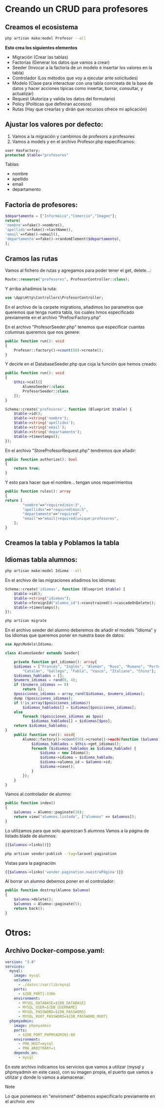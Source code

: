 # Creando un CRUD para profesores
## Creamos el ecosistema
```bash
php artisan make:model Profesor --all
```
**Esto crea los siguientes elementos**
* Migración (Crear las tablas)
* Factorias (Generar los datos que vamos a crear)
* Seeder (Invocar a la factoría de un modelo e insertar los valores en la tabla)
* Controlador (Los métodos que voy a ejecutar ante solicitudes)
* Modelo (Clase para interactuar con una tabla concreata de la base de datos y hacer acciones típicas como insertar, borrar, consultar, y actualizar)
* Request (Autoriza y valida los datos del formulario)
* Policy (Políticas que definiran accesos)
* Rutas (Hay que crearlas y dirán que recursos ofrece mi aplicación)

## Ajustar los valores por defecto:
1. Vamos a la migración y cambimos de profesors a profesores
2. Vamos a models y en el archivo Profesor.php especificamos:
```php
user HasFactory;
protected $table="profesores"
```

Tablas:
* nombre
* apellido
* email
* departamento

## Factoria de profesores:
```php
$departamento = ["Informáica","Comercio","Imagen"];
return[
'nombre'=>fake()->nombre(),
'apellido'=>fake()->lastName(),
'email'=>fake()->email(),
'departamento'=>fake()->randomElement($departamento),
];
```
## Cramos las rutas
Vamos al fichero de rutas y agregamos para poder tener el get, delete...:
```php
Route::resource("profesores", ProfesorController::class);
```
Y arriba añadimos la ruta:
```php
use \App\Http\Controllers\ProfesorController;
```
En el archivo de la carpete migrations, añadimos lso parametros que queremos que tenga nuetra tabla, los cuales hmos especificado previamente en el archivo "PrefosrFactory.php"

En el archivo "ProfesorSeeder.php" tenemos que especificar cuantas columnas queremos que nos genere:
```php
public function run(): void
{
    Profesor::factory()->count(50)->create();
}
```
Y decirle en el DatabaseSeeder.php que coja la función que hemos creado:
```php
public function run(): void
{
    $this->call([
        AlumnoSeeder::class
        ProfesorSeeder::class
    ]);
}
```

```php
Schema::create('profesores', function (Blueprint $table) {
    $table->id();
    $table->string('nombre');
    $table->string('apellidos');
    $table->string('email');
    $table->string('departamento');
    $table->timestamps();
});
```

En el archivo "StoreProfesorRequest.php" tendremos que añadir:
```php
public function authorize(): bool
{
    return true;
}
```
Y esto para hacer que el nombre... tengan unos requerimientos
```php
public function rules(): array
{
return [
        "nombre"=>"required|min:3",
        "apellidos"=>"required|min:5",
        "departamento"=>"required",
        "email"=>"email|required|unique:profesores",
    ];
}
```

## Creamos la tabla y Poblamos la tabla

## Idiomas tabla alumnos:
```bash
php artisan make:model Idioma --all
```
En el archivo de las migraciones añadimos los idiomas:
```php
Schema::create('idiomas', function (Blueprint $table) {
    $table->id();
    $table->string("idiomas");
    $table->foreignId("alumno_id")->constrained()->cascadeOnDelete();
    $table->timestamps();
});
```
```bash
php artisan migrate
```
En el archivo seeder del alumno deberemos de añadir el models "Idioma" y los idiomas que queremos poner en nuestra base de datos:
```php
use App\Models\Idioma;

class AlumnoSeeder extends Seeder{

    private function get_idiomas(): array{
    $idiomas = ["Francés", "Inglés", "Alemán", "Ruso", "Rumano", "Portugués",
        "Catalán", "Gallego", "Fabla", "Vasco", "Italiano", "Chino"];
    $idiomas_hablados = [];
    $numero_idiomas = rand(0, 4);
    if ($numero_idiomas == 0)
        return [];
    $posiciones_idiomas = array_rand($idiomas, $numero_idiomas);
    dump ($posiciones_idiomas);
    if (!is_array($posiciones_idiomas))
        $idiomas_hablados[] = $idiomas[$posiciones_idiomas];
    else
        foreach ($posiciones_idiomas as $pos)
            $idiomas_hablados[] = $idiomas[$pos];
    return $idiomas_hablados;
}
    public function run(): void{
        Alumno::factory()->count(50)->create()->each(function ($alumno) {
            $idiomas_hablados = $this->get_idiomas();
            foreach ($idiomas_hablados as $idioma_hablado) {
                $idioma = new Idioma();
                $idioma->idioma = $idioma_hablado;
                $idioma->alumno_id = $alumno->id;
                $idioma->save();
            }
        });
    }
}
```
Vamos al controlador de alumno:
```php
public function index()
{
    $alumnos = Alumno::paginate(10);
    return view("alumnos.listado", ["alumnos" => $alumnos]);
}
```
Lo utilizamos para que solo aparezcan 5 alumnos
Vamos a la página de listado.blade de alumnos:
```php
{{$alumnos->links()}}
```

```bash
php artisan vendor:publish --tag=laravel-pagination
```
Vistas para la paginación
```php
{{$alumnos->links('vendor.pagination.nuestraPágina')}}
```

Al borrar un alumno debemos poner en el controlador:
```php
public function destroy(Alumno $alumno)
{
    $alumno->delete();
    $alumnos = Alumno::paginate(5);
    return back();
}
```
# Otros:
## Archivo Docker-compose.yaml:
```yaml
version: "3.8"
services:
  mysql:
    image: mysql
    volumes:
      - ./datos:/var/lib/mysql
    ports:
      - ${DB_PORT}:3306
    environment:
      - MYSQL_DATABASE=${DB_DATABASE}
      - MYSQL_USER=${DB_USERNAME}
      - MYSQL_PASSWORD=${DB_PASSWORD}
      - MYSQL_ROOT_PASSWORD=${DB_PASSWORD_ROOT}
  phpmyadmin:
    image: phpmyadmin
    ports:
      - ${DB_PORT_PHPMYADMIN}:80
    environment:
      - PMA_HOST=mysql
      - PMA_ARBITRARY=1
    depends_on:
      - mysql
```
En este archivo indicamos los servicios que vamos a utilizar (mysql y phpmyadmin en este caso), con su imagen propia, el puerto que vamos a utilizar y donde lo vamos a alamacenar.
> [!NOTE]
> Lo que ponemeos en "enviroment" debemos especificarlo previamente en el archvio .env